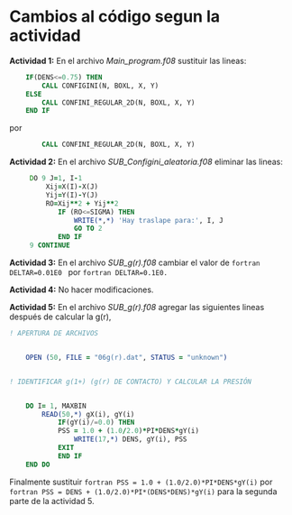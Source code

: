 # Cambios al código segun la actividad

**Actividad 1:** En el archivo *Main_program.f08* sustituir las lineas:

```fortran
    IF(DENS<=0.75) THEN
        CALL CONFIGINI(N, BOXL, X, Y)
    ELSE
        CALL CONFINI_REGULAR_2D(N, BOXL, X, Y)
    END IF
```    
    
por

```fortran
        CALL CONFINI_REGULAR_2D(N, BOXL, X, Y)
```          

**Actividad 2:** En el archivo *SUB_Configini_aleatoria.f08* eliminar las lineas:

```fortran
     DO 9 J=1, I-1
         Xij=X(I)-X(J)
         Yij=Y(I)-Y(J)
         RO=Xij**2 + Yij**2 
            IF (RO<=SIGMA) THEN
                WRITE(*,*) 'Hay traslape para:', I, J
                GO TO 2
            END IF
     9 CONTINUE
```

**Actividad 3:** En el archivo *SUB_g(r).f08* cambiar el valor de ```fortran DELTAR=0.01E0 ``` por ```fortran DELTAR=0.1E0. ```


**Actividad 4:** No hacer modificaciones. 


**Actividad 5:** En el archivo *SUB_g(r).f08* agregar las siguientes lineas después de calcular la g(r),

```fortran
! APERTURA DE ARCHIVOS 


    OPEN (50, FILE = "06g(r).dat", STATUS = "unknown")


! IDENTIFICAR g(1+) (g(r) DE CONTACTO) Y CALCULAR LA PRESIÓN 


    DO I= 1, MAXBIN
        READ(50,*) gX(i), gY(i)
            IF(gY(i)/=0.0) THEN 
            PSS = 1.0 + (1.0/2.0)*PI*DENS*gY(i)
                WRITE(17,*) DENS, gY(i), PSS
            EXIT
            END IF  
    END DO
```

Finalmente sustituir ```fortran PSS = 1.0 + (1.0/2.0)*PI*DENS*gY(i)``` por ```fortran PSS = DENS + (1.0/2.0)*PI*(DENS*DENS)*gY(i)``` para la segunda parte de la actividad 5.

